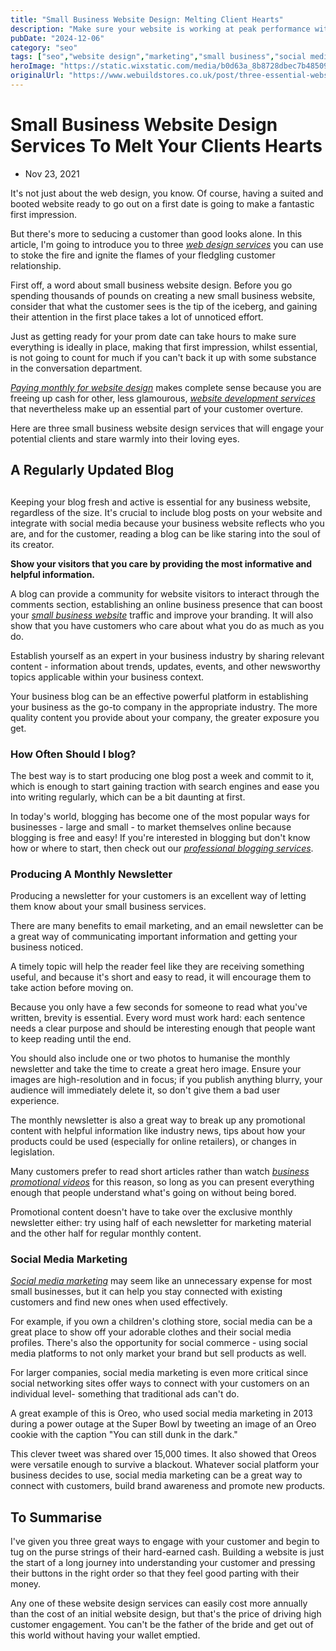 ```yaml
---
title: "Small Business Website Design: Melting Client Hearts"
description: "Make sure your website is working at peak performance with these small business design services guranteed to drive clicks and conversions."
pubDate: "2024-12-06"
category: "seo"
tags: ["seo","website design","marketing","small business","social media"]
heroImage: "https://static.wixstatic.com/media/b0d63a_8b8728dbec7b485096cb339a1f3201ff~mv2.jpg/v1/fill/w_740,h_420,al_c,q_90,usm_0.66_1.00_0.01,enc_avif,quality_auto/b0d63a_8b8728dbec7b485096cb339a1f3201ff~mv2.jpg"
originalUrl: "https://www.webuildstores.co.uk/post/three-essential-website-design-services-for-your-small-business"
---
```


# Small Business Website Design Services To Melt Your Clients Hearts

 * Nov 23, 2021

It's not just about the web design, you know. Of course, having a suited and booted website ready to go out on a first date is going to make a fantastic first impression.

But there's more to seducing a customer than good looks alone. In this article, I'm going to introduce you to three [_web design services_](https://www.webuildstores.co.uk/) you can use to stoke the fire and ignite the flames of your fledgling customer relationship.

First off, a word about small business website design. Before you go spending thousands of pounds on creating a new small business website, consider that what the customer sees is the tip of the iceberg, and gaining their attention in the first place takes a lot of unnoticed effort.

Just as getting ready for your prom date can take hours to make sure everything is ideally in place, making that first impression, whilst essential, is not going to count for much if you can't back it up with some substance in the conversation department.

[_Paying monthly for website design_](https://www.webuildstores.co.uk/pay-monthly-websites) makes complete sense because you are freeing up cash for other, less glamourous, [_website development services_](https://www.webuildstores.co.uk/website-development) that nevertheless make up an essential part of your customer overture.

Here are three small business website design services that will engage your potential clients and stare warmly into their loving eyes.

## A Regularly Updated Blog

## 

Keeping your blog fresh and active is essential for any business website, regardless of the size. It's crucial to include blog posts on your website and integrate with social media because your business website reflects who you are, and for the customer, reading a blog can be like staring into the soul of its creator.

**Show your visitors that you care by providing the most informative and helpful information.**

A blog can provide a community for website visitors to interact through the comments section, establishing an online business presence that can boost your [_small business website_](https://wildwooddigital.co.uk/websites-for-tradespeople/) traffic and improve your branding. It will also show that you have customers who care about what you do as much as you do.

Establish yourself as an expert in your business industry by sharing relevant content - information about trends, updates, events, and other newsworthy topics applicable within your business context.

Your business blog can be an effective powerful platform in establishing your business as the go-to company in the appropriate industry. The more quality content you provide about your company, the greater exposure you get.

### How Often Should I blog?

The best way is to start producing one blog post a week and commit to it, which is enough to start gaining traction with search engines and ease you into writing regularly, which can be a bit daunting at first.

In today's world, blogging has become one of the most popular ways for businesses - large and small - to market themselves online because blogging is free and easy! If you're interested in blogging but don't know how or where to start, then check out our [_professional blogging services_](https://www.webuildstores.co.uk/blog-writing).

### Producing A Monthly Newsletter

Producing a newsletter for your customers is an excellent way of letting them know about your small business services.

There are many benefits to email marketing, and an email newsletter can be a great way of communicating important information and getting your business noticed.

A timely topic will help the reader feel like they are receiving something useful, and because it's short and easy to read, it will encourage them to take action before moving on.

Because you only have a few seconds for someone to read what you've written, brevity is essential. Every word must work hard: each sentence needs a clear purpose and should be interesting enough that people want to keep reading until the end.

You should also include one or two photos to humanise the monthly newsletter and take the time to create a great hero image. Ensure your images are high-resolution and in focus; if you publish anything blurry, your audience will immediately delete it, so don't give them a bad user experience.

The monthly newsletter is also a great way to break up any promotional content with helpful information like industry news, tips about how your products could be used (especially for online retailers), or changes in legislation. 

Many customers prefer to read short articles rather than watch [_business promotional videos_](https://www.webuildstores.co.uk/promotional-videos) for this reason, so long as you can present everything enough that people understand what's going on without being bored.

Promotional content doesn't have to take over the exclusive monthly newsletter either: try using half of each newsletter for marketing material and the other half for regular monthly content.

### Social Media Marketing

[_Social media marketing_](https://www.webuildstores.co.uk/social-media-plans) may seem like an unnecessary expense for most small businesses, but it can help you stay connected with existing customers and find new ones when used effectively.

For example, if you own a children's clothing store, social media can be a great place to show off your adorable clothes and their social media profiles. There's also the opportunity for social commerce - using social media platforms to not only market your brand but sell products as well.

For larger companies, social media marketing is even more critical since social networking sites offer ways to connect with your customers on an individual level- something that traditional ads can't do. 

A great example of this is Oreo, who used social media marketing in 2013 during a power outage at the Super Bowl by tweeting an image of an Oreo cookie with the caption "You can still dunk in the dark."

This clever tweet was shared over 15,000 times. It also showed that Oreos were versatile enough to survive a blackout. Whatever social platform your business decides to use, social media marketing can be a great way to connect with customers, build brand awareness and promote new products.

## To Summarise

I've given you three great ways to engage with your customer and begin to tug on the purse strings of their hard-earned cash. Building a website is just the start of a long journey into understanding your customer and pressing their buttons in the right order so that they feel good parting with their money.

Any one of these website design services can easily cost more annually than the cost of an initial website design, but that's the price of driving high customer engagement. You can't be the father of the bride and get out of this world without having your wallet emptied.
